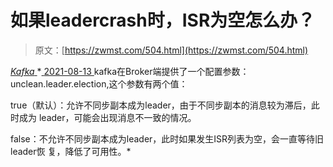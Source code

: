 <!--yml
category: 未分类
date: 0001-01-01 00:00:00
--->

# 如果leadercrash时，ISR为空怎么办？

> 原文：[https://zwmst.com/504.html](https://zwmst.com/504.html)

   [ *Kafka* ](https://zwmst.com/kafka)*[ <time datetime="2021-08-14T06:57:52+08:00"> 2021-08-13 </time> ](https://zwmst.com/504.html)  kafka在Broker端提供了一个配置参数：unclean.leader.election,这个参数有两个值：

true（默认）：允许不同步副本成为leader，由于不同步副本的消息较为滞后，此时成为 leader，可能会出现消息不一致的情况。

false：不允许不同步副本成为leader，此时如果发生ISR列表为空，会一直等待旧leader恢 复，降低了可用性。*